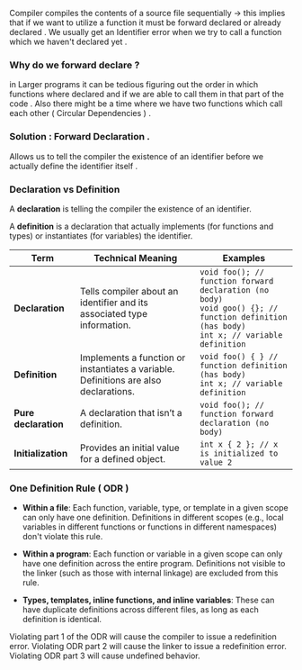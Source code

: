 Compiler compiles the contents of a source file sequentially
-> this implies that if we want to utilize a function it must be forward declared or already declared . We usually get an Identifier error when we try to call a function which we haven't declared yet . 

### Why do we forward declare ? 
in Larger programs it can be tedious figuring out the order in which functions where declared and if we are able to call them in that part of the code . Also there might be a time where we have two functions which call each other ( Circular Dependencies ) . 


### Solution : Forward Declaration . 

Allows us to tell the compiler the existence of an identifier before we actually define the identifier itself . 


### Declaration vs Definition 

A **declaration** is telling the compiler the existence of an identifier. 

A **definition** is a declaration that actually implements (for functions and types) or instantiates (for variables) the identifier.

| Term                 | Technical Meaning                                                                    | Examples                                                                                                                                         |
| -------------------- | ------------------------------------------------------------------------------------ | ------------------------------------------------------------------------------------------------------------------------------------------------ |
| **Declaration**      | Tells compiler about an identifier and its associated type information.              | `void foo(); // function forward declaration (no body)`<br>`void goo() {}; // function definition (has body)`<br>`int x; // variable definition` |
| **Definition**       | Implements a function or instantiates a variable. Definitions are also declarations. | `void foo() { } // function definition (has body)`<br>`int x; // variable definition`                                                            |
| **Pure declaration** | A declaration that isn’t a definition.                                               | `void foo(); // function forward declaration (no body)`                                                                                          |
| **Initialization**   | Provides an initial value for a defined object.                                      | `int x { 2 }; // x is initialized to value 2`                                                                                                    |

### One Definition Rule ( ODR ) 
- **Within a file**: Each function, variable, type, or template in a given scope can only have one definition. Definitions in different scopes (e.g., local variables in different functions or functions in different namespaces) don't violate this rule.
    
- **Within a program**: Each function or variable in a given scope can only have one definition across the entire program. Definitions not visible to the linker (such as those with internal linkage) are excluded from this rule.
    
- **Types, templates, inline functions, and inline variables**: These can have duplicate definitions across different files, as long as each definition is identical.

Violating part 1 of the ODR will cause the compiler to issue a redefinition error. Violating ODR part 2 will cause the linker to issue a redefinition error. Violating ODR part 3 will cause undefined behavior.
